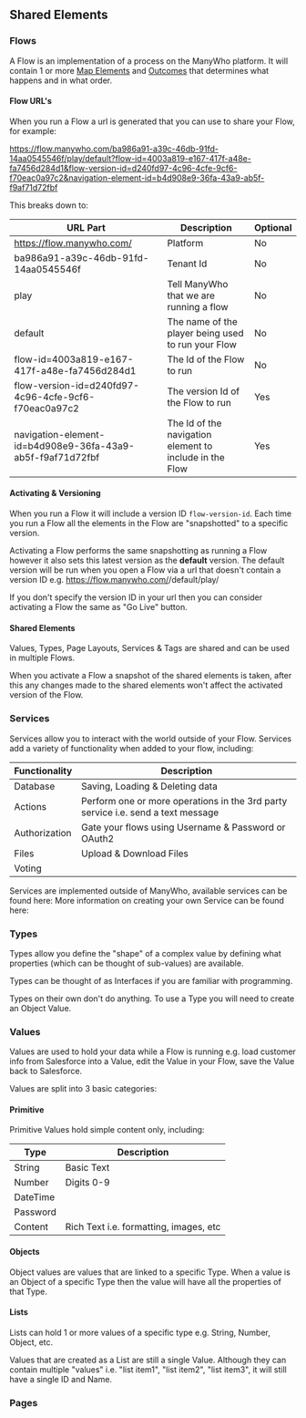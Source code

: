 ## Shared Elements

### Flows
A Flow is an implementation of a process on the ManyWho platform. It will contain 1 or more [Map Elements](http://google.com)
and [Outcomes](http://google.com) that determines what happens and in what order.

#### Flow URL's
When you run a Flow a url is generated that you can use to share your Flow, for example:

https://flow.manywho.com/ba986a91-a39c-46db-91fd-14aa0545546f/play/default?flow-id=4003a819-e167-417f-a48e-fa7456d284d1&flow-version-id=d240fd97-4c96-4cfe-9cf6-f70eac0a97c2&navigation-element-id=b4d908e9-36fa-43a9-ab5f-f9af71d72fbf

This breaks down to:

| URL Part | Description | Optional |
|---|---|---|
| https://flow.manywho.com/ | Platform | No |
| ba986a91-a39c-46db-91fd-14aa0545546f | Tenant Id | No |
| play | Tell ManyWho that we are running a flow | No |
| default | The name of the player being used to run your Flow | No |
| flow-id=4003a819-e167-417f-a48e-fa7456d284d1 | The Id of the Flow to run | No |
| flow-version-id=d240fd97-4c96-4cfe-9cf6-f70eac0a97c2 | The version Id of the Flow to run | Yes |
| navigation-element-id=b4d908e9-36fa-43a9-ab5f-f9af71d72fbf | The Id of the navigation element to include in the Flow | Yes |

#### Activating & Versioning
When you run a Flow it will include a version ID `flow-version-id`. Each time you run a Flow all the elements in the Flow are "snapshotted" to a specific version.

Activating a Flow performs the same snapshotting as running a Flow however it also sets this latest version as the **default** version.
The default version will be run when you open a Flow via a url that doesn't contain a version ID e.g. https://flow.manywho.com/<tenant-id>/default/play/<flow-id>

If you don't specify the version ID in your url then you can consider activating a Flow the same as "Go Live" button.

#### Shared Elements
Values, Types, Page Layouts, Services & Tags are shared and can be used in multiple Flows.

When you activate a Flow a snapshot of the shared elements is taken, after this any changes made to the shared elements won't affect the activated version of the Flow.

### Services
Services allow you to interact with the world outside of your Flow. Services add a variety of functionality when added to your flow, including:

| Functionality | Description |
|---|---|
| Database | Saving, Loading & Deleting data |
| Actions | Perform one or more operations in the 3rd party service i.e. send a text message |
| Authorization | Gate your flows using Username & Password or OAuth2 |
| Files | Upload & Download Files |
| Voting | |

<aside class="notice">
Services are implemented outside of ManyWho, available services can be found here:
More information on creating your own Service can be found here:
</aside>

### Types
Types allow you define the "shape" of a complex value by defining what properties (which can be thought of sub-values) are available.

Types can be thought of as Interfaces if you are familiar with programming.

<aside class="notice">
Types on their own don't do anything. To use a Type you will need to create an Object Value.
</aside>

### Values
Values are used to hold your data while a Flow is running e.g. load customer info from Salesforce into a Value, edit the Value in your Flow, save the Value back to Salesforce.

Values are split into 3 basic categories:

#### Primitive
Primitive Values hold simple content only, including:

| Type | Description |
|---|---|
| String | Basic Text |
| Number | Digits 0-9 |
| DateTime | |
| Password | |
| Content | Rich Text i.e. formatting, images, etc |

#### Objects
Object values are values that are linked to a specific Type. When a value is an Object of a specific Type then the value will have all the properties of that Type.

#### Lists
Lists can hold 1 or more values of a specific type e.g. String, Number, Object, etc.

<aside class="notice">
Values that are created as a List are still a single Value. Although they can contain multiple "values" i.e. "list item1", "list item2", "list item3", it will still have a single ID and Name.
</aside>

### Pages
